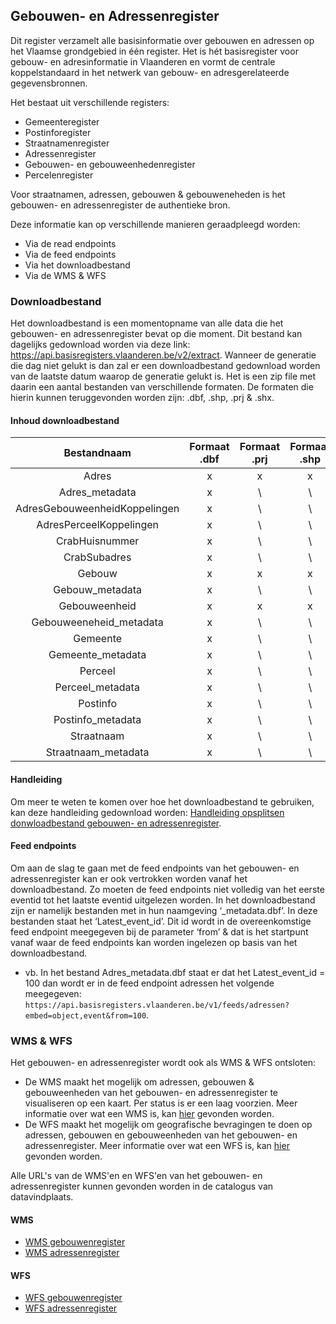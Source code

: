 
## Gebouwen- en Adressenregister

Dit register verzamelt alle basisinformatie over gebouwen en adressen op het Vlaamse grondgebied in één register. Het is hét basisregister voor gebouw- en adresinformatie in Vlaanderen en vormt de centrale koppelstandaard in het netwerk van gebouw- en adresgerelateerde gegevensbronnen. 

Het bestaat uit verschillende registers:
* Gemeenteregister
* Postinforegister
* Straatnamenregister
* Adressenregister
* Gebouwen- en gebouweenhedenregister
* Percelenregister

Voor straatnamen, adressen, gebouwen & gebouweneheden is het gebouwen- en adressenregister de authentieke bron. 

Deze informatie kan op verschillende manieren geraadpleegd worden:
* Via de read endpoints
* Via de feed endpoints
* Via het downloadbestand
* Via de WMS & WFS

### Downloadbestand

Het downloadbestand is een momentopname van alle data die het gebouwen- en adressenregister bevat op die moment. Dit bestand kan dagelijks gedownload worden via deze link: https://api.basisregisters.vlaanderen.be/v2/extract. Wanneer de generatie die dag niet gelukt is dan zal er een downloadbestand gedownload worden van de laatste datum waarop de generatie gelukt is. Het is een zip file met daarin een aantal bestanden van verschillende formaten. De formaten die hierin kunnen teruggevonden worden zijn: .dbf, .shp, .prj & .shx. 

#### Inhoud downloadbestand

| Bestandnaam |  Formaat .dbf | Formaat .prj | Formaat .shp | Formaat .shx |
|:---:|:---:|:---:|:---:|:---:|
| Adres | x | x | x | x |
| Adres_metadata | x | \ | \ | \ |
| AdresGebouweenheidKoppelingen | x | \ | \ | \ |
| AdresPerceelKoppelingen | x | \ | \ | \ |
| CrabHuisnummer | x | \ | \ | \ |
| CrabSubadres | x | \ | \ | \ |
| Gebouw | x | x | x | x |
| Gebouw_metadata | x | \ | \ | \ |
| Gebouweenheid | x | x | x | x |
| Gebouweeneheid_metadata | x | \ | \ | \ |
| Gemeente | x | \ | \ | \ |
| Gemeente_metadata | x | \ | \ | \ |
| Perceel | x | \ | \ | \ |
| Perceel_metadata | x | \ | \ | \ |
| Postinfo | x | \ | \ | \ |
| Postinfo_metadata | x | \ | \ | \ |
| Straatnaam | x | \ | \ | \ |
| Straatnaam_metadata | x | \ | \ | \ |

#### Handleiding
Om meer te weten te komen over hoe het downloadbestand te gebruiken, kan deze handleiding gedownload worden: [Handleiding opsplitsen donwloadbestand gebouwen- en adressenregister](https://github.com/Informatievlaanderen/base-registries-content/files/11381530/CookBook_opsplitsen_downloadbestand_gebouwen-_en_adressenregister.docx).

#### Feed endpoints
Om aan de slag te gaan met de feed endpoints van het gebouwen- en adressenregister kan er ook vertrokken worden vanaf het downloadbestand. Zo moeten de feed endpoints niet volledig van het eerste eventid tot het laatste eventid uitgelezen worden. In het downloadbestand zijn er namelijk bestanden met in hun naamgeving ‘_metadata.dbf’. In deze bestanden staat het ‘Latest_event_id’. Dit id wordt in de overeenkomstige feed endpoint meegegeven bij de parameter ‘from’ & dat is het startpunt vanaf waar de feed endpoints kan worden ingelezen op basis van het downloadbestand.  
* vb. In het bestand Adres_metadata.dbf staat er dat het Latest_event_id = 100 dan wordt er in de feed endpoint adressen het volgende meegegeven: `https://api.basisregisters.vlaanderen.be/v1/feeds/adressen?embed=object,event&from=100`.


### WMS & WFS

Het gebouwen- en adressenregister wordt ook als WMS & WFS ontsloten:
* De WMS maakt het mogelijk om adressen, gebouwen & gebouweenheden van het gebouwen- en adressenregister te visualiseren op een kaart. Per status is er een laag voorzien. Meer informatie over wat een WMS is, kan [hier][5] gevonden worden. 
* De WFS maakt het mogelijk om geografische bevragingen te doen op adressen, gebouwen en gebouweenheden van het gebouwen- en adressenregister. Meer informatie over wat een WFS is, kan [hier][6] gevonden worden.

Alle URL's van de WMS'en en WFS'en van het gebouwen- en adressenregister kunnen gevonden worden in de catalogus van datavindplaats. 

#### WMS
* [WMS gebouwenregister][1]
* [WMS adressenregister][2]

#### WFS
* [WFS gebouwenregister][3]
* [WFS adressenregister][4]

[1]:https://www.vlaanderen.be/datavindplaats/catalogus/wms-gebouwenregister
[2]:https://www.vlaanderen.be/datavindplaats/catalogus/wms-adressenregister
[3]:https://www.vlaanderen.be/datavindplaats/catalogus/wfs-gebouwenregister
[4]:https://www.vlaanderen.be/datavindplaats/catalogus/wfs-adressenregister
[5]:https://vlaanderen.be/digitaal-vlaanderen/onze-oplossingen/geografische-webdiensten/ons-gis-aanbod/raadpleegdiensten
[6]:https://www.vlaanderen.be/digitaal-vlaanderen/onze-oplossingen/geografische-webdiensten/ons-gis-aanbod/overdrachtdiensten
